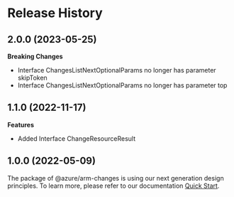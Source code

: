 # Release History
    
## 2.0.0 (2023-05-25)
    
**Breaking Changes**

  - Interface ChangesListNextOptionalParams no longer has parameter skipToken
  - Interface ChangesListNextOptionalParams no longer has parameter top
    
    
## 1.1.0 (2022-11-17)
    
**Features**

  - Added Interface ChangeResourceResult
    
    
## 1.0.0 (2022-05-09)

The package of @azure/arm-changes is using our next generation design principles. To learn more, please refer to our documentation [Quick Start](https://aka.ms/js-track2-quickstart).
